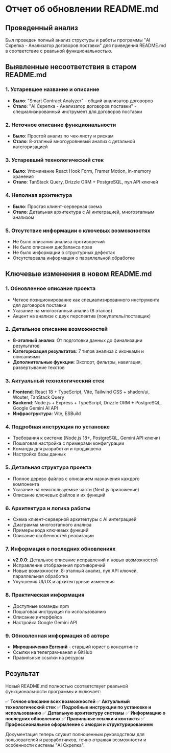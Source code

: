 # Отчет об обновлении README.md

## Проведенный анализ

Был проведен полный анализ структуры и работы программы "AI Скрепка - Анализатор договоров поставки" для приведения README.md в соответствие с реальной функциональностью.

## Выявленные несоответствия в старом README.md

### 1. Устаревшее название и описание
- **Было**: "Smart Contract Analyzer" - общий анализатор договоров
- **Стало**: "AI Скрепка - Анализатор договоров поставки" - специализированный инструмент для договоров поставки

### 2. Неточное описание функциональности
- **Было**: Простой анализ по чек-листу и рискам
- **Стало**: 8-этапный многоуровневый анализ с детальной категоризацией

### 3. Устаревший технологический стек
- **Было**: Упоминание React Hook Form, Framer Motion, in-memory хранения
- **Стало**: TanStack Query, Drizzle ORM + PostgreSQL, пул API ключей

### 4. Неполная архитектура
- **Было**: Простая клиент-серверная схема
- **Стало**: Детальная архитектура с AI интеграцией, многоэтапным анализом

### 5. Отсутствие информации о ключевых возможностях
- Не было описания анализа противоречий
- Не было описания дисбаланса прав
- Не было информации о структурных дефектах
- Отсутствовала информация о параллельной обработке

## Ключевые изменения в новом README.md

### 1. Обновленное описание проекта
- Четкое позиционирование как специализированного инструмента для договоров поставки
- Указание на многоэтапный анализ (8 этапов)
- Акцент на анализе с двух перспектив (покупатель/поставщик)

### 2. Детальное описание возможностей
- **8-этапный анализ**: От подготовки данных до финализации результатов
- **Категоризация результатов**: 7 типов анализа с иконками и описаниями
- **Дополнительные функции**: Экспорт, фильтры, навигация, развертывание текстов

### 3. Актуальный технологический стек
- **Frontend**: React 18 + TypeScript, Vite, Tailwind CSS + shadcn/ui, Wouter, TanStack Query
- **Backend**: Node.js + Express + TypeScript, Drizzle ORM + PostgreSQL, Google Gemini AI API
- **Инфраструктура**: Vite, ESBuild

### 4. Подробная инструкция по установке
- Требования к системе (Node.js 18+, PostgreSQL, Gemini API ключи)
- Пошаговая настройка с примерами конфигурации
- Команды для разработки и продакшена
- Настройка базы данных

### 5. Детальная структура проекта
- Полное дерево файлов с описанием назначения каждого компонента
- Указание на неиспользуемые части (Next.js приложение)
- Описание ключевых файлов и их функций

### 6. Архитектура и логика работы
- Схема клиент-серверной архитектуры с AI интеграцией
- Диаграмма многоэтапного анализа
- Примеры кода ключевых функций
- Описание особенностей реализации

### 7. Информация о последних обновлениях
- **v2.0.0**: Детальное описание исправлений и новых возможностей
- Исправление отображения противоречий
- Новые возможности: 8-этапный анализ, пул API ключей, параллельная обработка
- Улучшения UI/UX и архитектурные изменения

### 8. Практическая информация
- Доступные команды npm
- Пошаговая инструкция по использованию
- Описание интерфейса
- Настройка Google Gemini API

### 9. Обновленная информация об авторе
- **Мирошниченко Евгений** - старший юрист в консалтинге
- Ссылки на телеграм-канал и GitHub
- Правильные ссылки на ресурсы

## Результат

Новый README.md полностью соответствует реальной функциональности программы и включает:

✅ **Точное описание всех возможностей**
✅ **Актуальный технологический стек**
✅ **Подробные инструкции по установке и использованию**
✅ **Детальную архитектуру системы**
✅ **Информацию о последних обновлениях**
✅ **Правильные ссылки и контакты**
✅ **Профессиональное оформление с эмодзи и структурированием**

Документация теперь служит полноценным руководством для пользователей и разработчиков, точно отражая возможности и особенности системы "AI Скрепка".